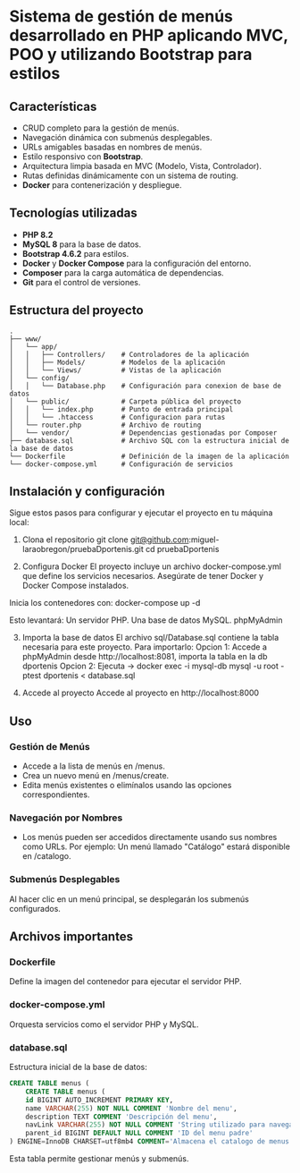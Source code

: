 
# Sistema de gestión de menús desarrollado en PHP aplicando MVC, POO y utilizando Bootstrap para estilos

## Características

- CRUD completo para la gestión de menús.
- Navegación dinámica con submenús desplegables.
- URLs amigables basadas en nombres de menús.
- Estilo responsivo con **Bootstrap**.
- Arquitectura limpia basada en MVC (Modelo, Vista, Controlador).
- Rutas definidas dinámicamente con un sistema de routing.
- **Docker** para contenerización y despliegue.

## Tecnologías utilizadas

- **PHP 8.2**
- **MySQL 8** para la base de datos.
- **Bootstrap 4.6.2** para estilos.
- **Docker** y **Docker Compose** para la configuración del entorno.
- **Composer** para la carga automática de dependencias.
- **Git** para el control de versiones.

## Estructura del proyecto

```plaintext
.
├── www/
│   └── app/
│   │   ├── Controllers/    # Controladores de la aplicación
│   │   ├── Models/         # Modelos de la aplicación
│   │   └── Views/          # Vistas de la aplicación
│   └── config/
│   │   └── Database.php    # Configuración para conexion de base de datos
│   └── public/             # Carpeta pública del proyecto
│   │   └── index.php       # Punto de entrada principal
│   │   └── .htaccess       # Configuracion para rutas
│   └── router.php          # Archivo de routing
│   └── vendor/             # Dependencias gestionadas por Composer
├── database.sql            # Archivo SQL con la estructura inicial de la base de datos
└── Dockerfile              # Definición de la imagen de la aplicación
└── docker-compose.yml      # Configuración de servicios

``` 
## Instalación y configuración

Sigue estos pasos para configurar y ejecutar el proyecto en tu máquina local:

1. Clona el repositorio
git clone git@github.com:miguel-laraobregon/pruebaDportenis.git
cd pruebaDportenis

2. Configura Docker
El proyecto incluye un archivo docker-compose.yml que define los servicios necesarios. Asegúrate de tener Docker y Docker Compose instalados.

Inicia los contenedores con:
docker-compose up -d

Esto levantará:
Un servidor PHP.
Una base de datos MySQL.
phpMyAdmin

3. Importa la base de datos
El archivo sql/Database.sql contiene la tabla necesaria para este proyecto. 
Para importarlo:
    Opcion 1: Accede a phpMyAdmin desde http://localhost:8081, importa la tabla en la db dportenis
    Opcion 2: Ejecuta -> docker exec -i mysql-db mysql -u root -ptest dportenis < database.sql


4. Accede al proyecto
Accede al proyecto en http://localhost:8000


## Uso
### Gestión de Menús
- Accede a la lista de menús en /menus.
- Crea un nuevo menú en /menus/create.
- Edita menús existentes o elimínalos usando las opciones correspondientes.
### Navegación por Nombres
- Los menús pueden ser accedidos directamente usando sus nombres como URLs. Por ejemplo: Un menú llamado "Catálogo" estará disponible en /catalogo.

### Submenús Desplegables
Al hacer clic en un menú principal, se desplegarán los submenús configurados.

## Archivos importantes
### Dockerfile
Define la imagen del contenedor para ejecutar el servidor PHP.

### docker-compose.yml
Orquesta servicios como el servidor PHP y MySQL.

### database.sql
Estructura inicial de la base de datos:

```sql
CREATE TABLE menus (
    CREATE TABLE menus (
    id BIGINT AUTO_INCREMENT PRIMARY KEY,
    name VARCHAR(255) NOT NULL COMMENT 'Nombre del menu',
    description TEXT COMMENT 'Descripción del menu',
    navLink VARCHAR(255) NOT NULL COMMENT 'String utilizado para navegacion',
    parent_id BIGINT DEFAULT NULL COMMENT 'ID del menu padre'
) ENGINE=InnoDB CHARSET=utf8mb4 COMMENT='Almacena el catalogo de menus disponibles en la aplicación';
```
Esta tabla permite gestionar menús y submenús.

